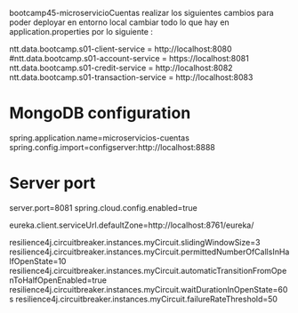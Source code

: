 bootcamp45-microservicioCuentas
realizar los siguientes cambios para poder deployar en entorno local 
cambiar todo lo que hay en application.properties por lo siguiente :



ntt.data.bootcamp.s01-client-service = http://localhost:8080
#ntt.data.bootcamp.s01-account-service = https://localhost:8081
ntt.data.bootcamp.s01-credit-service = http://localhost:8082
ntt.data.bootcamp.s01-transaction-service = http://localhost:8083

# MongoDB configuration
spring.application.name=microservicios-cuentas
spring.config.import=configserver:http://localhost:8888

# Server port
server.port=8081
spring.cloud.config.enabled=true

eureka.client.serviceUrl.defaultZone=http://localhost:8761/eureka/

resilience4j.circuitbreaker.instances.myCircuit.slidingWindowSize=3
resilience4j.circuitbreaker.instances.myCircuit.permittedNumberOfCallsInHalfOpenState=10
resilience4j.circuitbreaker.instances.myCircuit.automaticTransitionFromOpenToHalfOpenEnabled=true
resilience4j.circuitbreaker.instances.myCircuit.waitDurationInOpenState=60s
resilience4j.circuitbreaker.instances.myCircuit.failureRateThreshold=50
